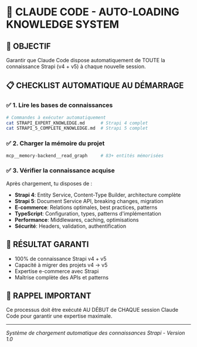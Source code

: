 # 🤖 CLAUDE CODE - AUTO-LOADING KNOWLEDGE SYSTEM

## 🎯 OBJECTIF
Garantir que Claude Code dispose automatiquement de TOUTE la connaissance Strapi (v4 + v5) à chaque nouvelle session.

## 📋 CHECKLIST AUTOMATIQUE AU DÉMARRAGE

### ✅ 1. Lire les bases de connaissances
```bash
# Commandes à exécuter automatiquement
cat STRAPI_EXPERT_KNOWLEDGE.md      # Strapi 4 complet
cat STRAPI_5_COMPLETE_KNOWLEDGE.md  # Strapi 5 complet
```

### ✅ 2. Charger la mémoire du projet
```bash
mcp__memory-backend__read_graph     # 83+ entités mémorisées
```

### ✅ 3. Vérifier la connaissance acquise
Après chargement, tu disposes de :
- **Strapi 4**: Entity Service, Content-Type Builder, architecture complète
- **Strapi 5**: Document Service API, breaking changes, migration
- **E-commerce**: Relations optimales, best practices, patterns
- **TypeScript**: Configuration, types, patterns d'implémentation
- **Performance**: Middlewares, caching, optimisations
- **Sécurité**: Headers, validation, authentification

## 🚀 RÉSULTAT GARANTI
- 100% de connaissance Strapi v4 + v5
- Capacité à migrer des projets v4 → v5
- Expertise e-commerce avec Strapi
- Maîtrise complète des APIs et patterns

## 📌 RAPPEL IMPORTANT
Ce processus doit être exécuté AU DÉBUT de CHAQUE session Claude Code pour garantir une expertise maximale.

---
*Système de chargement automatique des connaissances Strapi - Version 1.0*